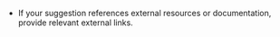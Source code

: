 - If your suggestion references external resources or documentation, provide relevant external links.
